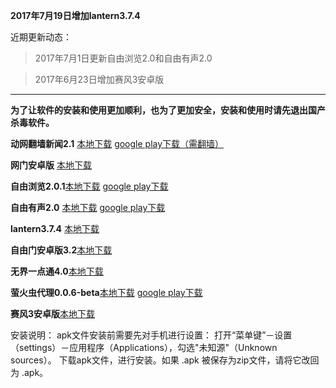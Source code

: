 **2017年7月19日增加lantern3.7.4**

近期更新动态：

> 2017年7月1日更新自由浏览2.0和自由有声2.0

> 2017年6月23日增加赛风3安卓版

***

**为了让软件的安装和使用更加顺利，也为了更加安全，安装和使用时请先退出国产杀毒软件。**

**动网翻墙新闻2.1** [本地下载](https://storage.googleapis.com/jwnews/dweb.apk)   [google play下载（需翻墙）](https://play.google.com/store/apps/details?id=org.bannedbook.app.dtwip)

**网门安卓版** [本地下载](https://git.io/ogatea)

**自由浏览2.0.1**[本地下载](https://github.com/greatfire/x/raw/master/freebrowser.apk)  [google play下载](https://play.google.com/store/apps/details?id=org.greatfire.freebrowser)          

**自由有声2.0** [本地下载](https://github.com/greatfire/x/raw/master/freebooks.apk) [google play下载](https://play.google.com/store/apps/details?id=org.greatfire.freebook)

**lantern3.7.4** [本地下载](http://www.babel.cc/share.do?s=2779712804627264)  

**自由门安卓版3.2**[本地下载](https://git.io/fgma )

**无界一点通4.0**[本地下载](https://git.io/v6836)

**萤火虫代理0.0.6-beta**[本地下载](https://github.com/yinghuocho/download/blob/master/firefly.apk?raw=true) [google play下载](https://play.google.com/store/apps/details?id=org.gofirefly.android.vpn)

**赛风3安卓版**[本地下载](http://www.babel.cc/share.do?s=6555140926875361)


安装说明：
apk文件安装前需要先对手机进行设置： 打开“菜单键”－设置（settings）－应用程序（Applications），勾选"未知源"（Unknown sources）。
下载apk文件，进行安装。如果 .apk 被保存为zip文件，请将它改回为 .apk。